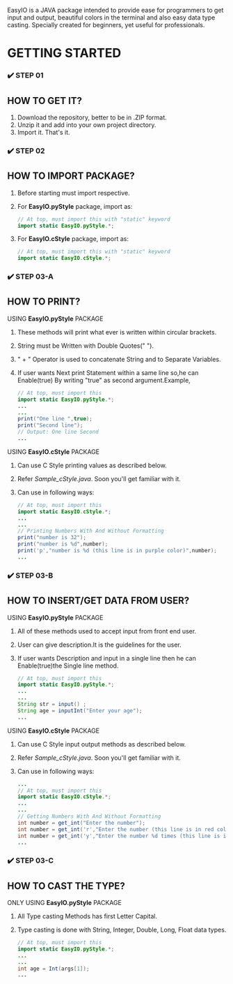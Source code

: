 EasyIO is a JAVA package intended to provide ease for programmers to get input and output, beautiful colors in the terminal and also easy data type casting. Specially created for beginners, yet useful for professionals.

# GETTING STARTED

### ✔️ STEP 01

## HOW TO GET IT?

1. Download the repository, better to be in .ZIP format.
2. Unzip it and add into your own project directory.
3. Import it. That's it.

### ✔️ STEP 02

## HOW TO IMPORT PACKAGE?

1. Before starting must import respective.
2. For **EasyIO.pyStyle** package, import as:

    ```java
    // At top, must import this with "static" keyword
    import static EasyIO.pyStyle.*;
    ```

3. For **EasyIO.cStyle** package, import as:

    ```java
    // At top, must import this with "static" keyword
    import static EasyIO.cStyle.*;
    ```

### ✔️ STEP 03-A

## HOW TO PRINT?

USING **EasyIO.pyStyle** PACKAGE

1. These methods will print what ever is written within circular brackets.
2. String must be Written with Double Quotes(" ").
3. " + " Operator is used to concatenate String and to Separate Variables.
4. If user wants Next print Statement within a same line so,he can Enable(true) By writing "true" as second argument.Example,

    ```java
    // At top, must import this
    import static EasyIO.pyStyle.*;
    ...
    ...
    print("One line ",true);
    print("Second line");
    // Output: One line Second
    ...
    ```

USING **EasyIO.cStyle** PACKAGE

1. Can use C Style printing values as described below.
2. Refer *Sample_cStyle.java*. Soon you'll get familiar with it.
3. Can use in following ways:

    ```java
    // At top, must import this
    import static EasyIO.cStyle.*;
    ...
    ...
    // Printing Numbers With And Without Formatting
    print("number is 32");
    print("number is %d",number);
    print('p',"number is %d (this line is in purple color)",number);
    ...
    ```

### ✔️ STEP 03-B

## HOW TO INSERT/GET DATA FROM USER?

USING **EasyIO.pyStyle** PACKAGE

1. All of these methods used to accept input from front end user.
2. User can give description.It is the guidelines for the user.
3. If user wants Description and input in a single line then he can Enable(true)the Single line method.

    ```java
    // At top, must import this
    import static EasyIO.pyStyle.*;
    ...
    ...
    String str = input() ;
    String age = inputInt("Enter your age");
    ...
    ```

USING **EasyIO.cStyle** PACKAGE

1. Can use C Style input output methods as described below.
2. Refer *Sample_cStyle.java*. Soon you'll get familiar with it.
3. Can use in following ways:

    ```java
    ...
    // At top, must import this
    import static EasyIO.cStyle.*;
    ...
    ...
    // Getting Numbers With And Without Formatting
    int number = get_int("Enter the number");
    int number = get_int('r',"Enter the number (this line is in red color)");
    int number = get_int('y',"Enter the number %d times (this line is in yellow color)",2);
    ...
    ```

### ✔️ STEP 03-C

## HOW TO CAST THE TYPE?

ONLY USING **EasyIO.pyStyle** PACKAGE

1. All Type casting Methods has first Letter Capital.
2. Type casting is done with String, Integer, Double, Long, Float data types.

    ```java
    // At top, must import this
    import static EasyIO.pyStyle.*;
    ...
    ...
    int age = Int(args[1]);
    ...
    ```
